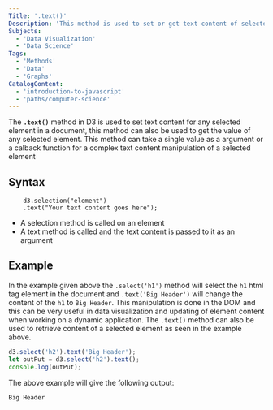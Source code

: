 ```yaml
---
Title: '.text()'
Description: 'This method is used to set or get text content of selected elements'
Subjects:
  - 'Data Visualization'
  - 'Data Science'
Tags:
  - 'Methods'
  - 'Data'
  - 'Graphs'
CatalogContent:
  - 'introduction-to-javascript'
  - 'paths/computer-science'
---
```


The **`.text()`** method in D3 is used to set text content for any selected element in a document, this method can also be used to get the value of any selected element. This method can take a single value as a argument or a calback function for a complex text content manipulation of a selected element

## Syntax

```pseudo
    d3.selection("element")                 
    .text("Your text content goes here");                                                
```
* A selection method is called on an element
* A text method is called and the text content is passed to it as an argument

## Example

In the example given above the `.select('h1')` method will select the `h1` html tag element in the document and `.text('Big Header')` will change the content of the `h1` to `Big Header`. This manipulation is done in the DOM and this can be very useful in data visualization and updating of element content when working on a dynamic application.
The `.text()` method can also be used to retrieve content of a selected element as seen in the example above.

```js
d3.select('h2').text('Big Header'); 
let outPut = d3.select('h2').text();
console.log(outPut); 
```

The above example will give the following output:

```shell
Big Header
```



